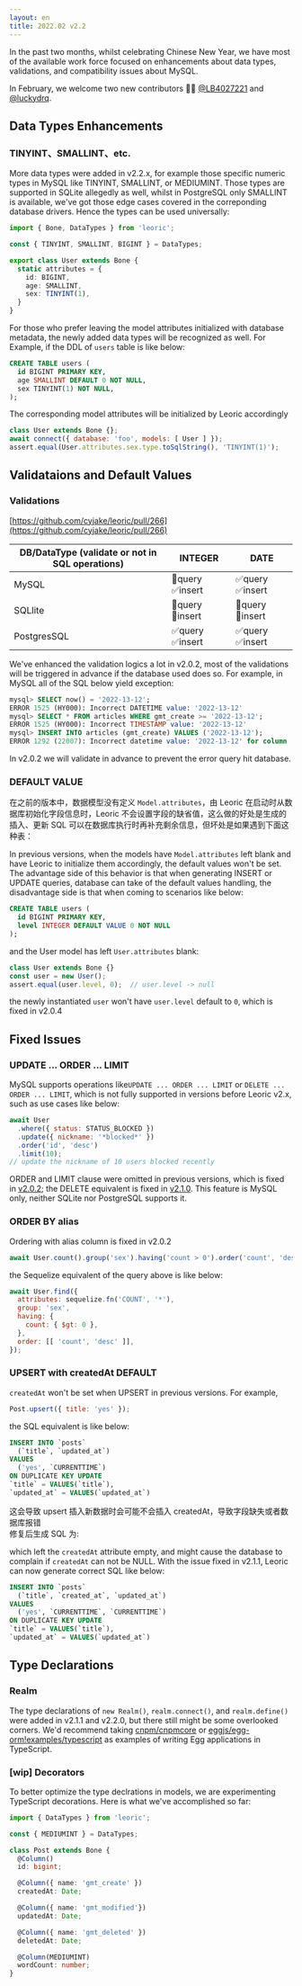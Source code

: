 ```yaml
---
layout: en
title: 2022.02 v2.2
---
```


In the past two months, whilst celebrating Chinese New Year, we have most of the available work force focused on enhancements about data types, validations, and compatibility issues about MySQL.

In February, we welcome two new contributors 👏👏 [@LB4027221](https://github.com/LB4027221) and [@luckydrq](https://github.com/luckydrq).

## Data Types Enhancements

### TINYINT、SMALLINT、etc.

More data types were added in v2.2.x, for example those specific numeric types in MySQL like TINYINT, SMALLINT, or MEDIUMINT. Those types are supported in SQLite allegedly as well, whilst in PostgreSQL only SMALLINT is available, we've got those edge cases covered in the correponding database drivers. Hence the types can be used universally:

```typescript
import { Bone, DataTypes } from 'leoric';

const { TINYINT, SMALLINT, BIGINT } = DataTypes;

export class User extends Bone {
  static attributes = {
    id: BIGINT,
    age: SMALLINT,
    sex: TINYINT(1),
  }
}
```

For those who prefer leaving the model attributes initialized with database metadata, the newly added data types will be recognized as well. For Example, if the DDL of `users` table is like below:

```sql
CREATE TABLE users (
  id BIGINT PRIMARY KEY,
  age SMALLINT DEFAULT 0 NOT NULL,
  sex TINYINT(1) NOT NULL,
);
```

The corresponding model attributes will be initialized by Leoric accordingly

```javascript
class User extends Bone {};
await connect({ database: 'foo', models: [ User ] });
assert.equal(User.attributes.sex.type.toSqlString(), 'TINYINT(1)');
```

## Validataions and Default Values

### Validations

[https://github.com/cyjake/leoric/pull/266](https://github.com/cyjake/leoric/pull/266)

| **DB/DataType (validate or not in SQL operations)** | **INTEGER** | **DATE** |
| --- | --- | --- |
| MySQL | 🔲query ✅insert | ✅query ✅insert |
| SQLlite | 🔲query 🔲insert | 🔲query 🔲insert |
| PostgresSQL | ✅query ✅insert | ✅query ✅insert |


We've enhanced the validation logics a lot in v2.0.2, most of the validations will be triggered in advance if the database used does so. For example, in MySQL all of the SQL below yield exception:

```sql
mysql> SELECT now() = '2022-13-12';
ERROR 1525 (HY000): Incorrect DATETIME value: '2022-13-12'
mysql> SELECT * FROM articles WHERE gmt_create >= '2022-13-12';
ERROR 1525 (HY000): Incorrect TIMESTAMP value: '2022-13-12'
mysql> INSERT INTO articles (gmt_create) VALUES ('2022-13-12');
ERROR 1292 (22007): Incorrect datetime value: '2022-13-12' for column 'gmt_create' at row 1
```

In v2.0.2 we will validate in advance to prevent the error query hit database.

### DEFAULT VALUE

在之前的版本中，数据模型没有定义 `Model.attributes`，由 Leoric 在启动时从数据库初始化字段信息时，Leoric 不会设置字段的缺省值，这么做的好处是生成的插入、更新 SQL 可以在数据库执行时再补充剩余信息，但坏处是如果遇到下面这种表：

In previous versions, when the models have `Model.attributes` left blank and have Leoric to initialize them accordingly, the default values won't be set. The advantage side of this behavior is that when generating INSERT or UPDATE queries, database can take of the default values handling, the disadvantage side is that when coming to scenarios like below:

```sql
CREATE TABLE users (
  id BIGINT PRIMARY KEY,
  level INTEGER DEFAULT VALUE 0 NOT NULL
);
```

and the User model has left `User.attributes` blank:

```javascript
class User extends Bone {}
const user = new User();
assert.equal(user.level, 0);  // user.level -> null
```

the newly instantiated `user` won't have `user.level` default to `0`, which is fixed in v2.0.4

## Fixed Issues

### UPDATE ... ORDER ... LIMIT

MySQL supports operations like`UPDATE ... ORDER ... LIMIT` or `DELETE ... ORDER ... LIMIT`, which is not fully supported in versions before Leoric v2.x, such as use cases like below:

```javascript
await User
  .where({ status: STATUS_BLOCKED })
  .update({ nickname: '*blocked*' })
  .order('id', 'desc')
  .limit(10);
// update the nickname of 10 users blocked recently
```

ORDER and LIMIT clause were omitted in previous versions, which is fixed in [v2.0.2](https://github.com/cyjake/leoric/releases/tag/v2.0.2); the DELETE equivalent is fixed in [v2.1.0](https://github.com/cyjake/leoric/releases/tag/v2.1.0). This feature is MySQL only, neither SQLite nor PostgreSQL supports it.

### ORDER BY alias

Ordering with alias column is fixed in v2.0.2

```javascript
await User.count().group('sex').having('count > 0').order('count', 'desc');
```

the Sequelize equivalent of the query above is like below:

```javascript
await User.find({
  attributes: sequelize.fn('COUNT', '*'),
  group: 'sex',
  having: {
    count: { $gt: 0 },
  },
  order: [[ 'count', 'desc' ]],
});
```

### UPSERT with createdAt DEFAULT

`createdAt` won't be set when UPSERT in previous versions. For example,

```javascript
Post.upsert({ title: 'yes' });
```

the SQL equivalent is like below:

```sql
INSERT INTO `posts`
  (`title`, `updated_at`)
VALUES
  ('yes', `CURRENTTIME`)
ON DUPLICATE KEY UPDATE
`title` = VALUES(`title`),
`updated_at` = VALUES(`updated_at`)
```

这会导致 upsert 插入新数据时会可能不会插入 createdAt，导致字段缺失或者数据库报错<br />修复后生成 SQL 为:

which left the `createdAt` attribute empty, and might cause the database to complain if `createdAt` can not be NULL. With the issue fixed in v2.1.1, Leoric can now generate correct SQL like below:

```sql
INSERT INTO `posts`
  (`title`, `created_at`, `updated_at`)
VALUES
  ('yes', `CURRENTTIME`, `CURRENTTIME`)
ON DUPLICATE KEY UPDATE
`title` = VALUES(`title`),
`updated_at` = VALUES(`updated_at`)
```

## Type Declarations

### Realm

The type declarations of `new Realm()`, `realm.connect()`, and `realm.define()` were added in v2.1.1 and v2.2.0, but there still might be some overlooked corners. We'd recommend taking [cnpm/cnpmcore](https://github.com/cnpm/cnpmcore) or [eggjs/egg-orm!examples/typescript](https://github.com/eggjs/egg-orm/tree/master/examples/typescript) as examples of writing Egg applications in TypeScript.

### [wip] Decorators

To better optimize the type declrations in models, we are experimenting TypeScript decorations. Here is what we've accomplished so far:

```typescript
import { DataTypes } from 'leoric';

const { MEDIUMINT } = DataTypes;

class Post extends Bone {
  @Column()
  id: bigint;

  @Column({ name: 'gmt_create' })
  createdAt: Date;

  @Column({ name: 'gmt_modified'})
  updatedAt: Date;

  @Column({ name: 'gmt_deleted' })
  deletedAt: Date;

  @Column(MEDIUMINT)
  wordCount: number;
}
```
